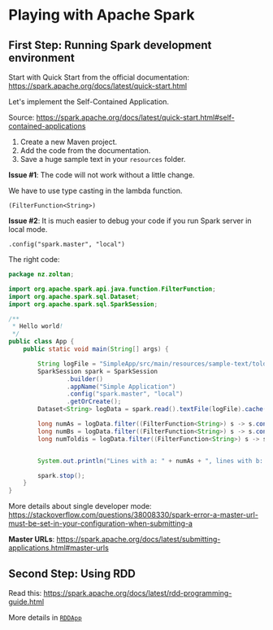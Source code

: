 # Playing with Apache Spark

## First Step: Running Spark development environment

Start with Quick Start from the official documentation: https://spark.apache.org/docs/latest/quick-start.html

Let's implement the Self-Contained Application.

Source: https://spark.apache.org/docs/latest/quick-start.html#self-contained-applications

1. Create a new Maven project.
2. Add the code from the documentation.
3. Save a huge sample text in your `resources` folder.

**Issue #1**: The code will not work without a little change.

We have to use type casting in the lambda function.

`(FilterFunction<String>)`

**Issue #2**: It is much easier to debug your code if you run Spark server in local mode.

`.config("spark.master", "local")`

The right code:

```java
package nz.zoltan;

import org.apache.spark.api.java.function.FilterFunction;
import org.apache.spark.sql.Dataset;
import org.apache.spark.sql.SparkSession;

/**
 * Hello world!
 */
public class App {
    public static void main(String[] args) {

        String logFile = "SimpleApp/src/main/resources/sample-text/toldi.txt"; // Should be some file on your system
        SparkSession spark = SparkSession
                .builder()
                .appName("Simple Application")
                .config("spark.master", "local")
                .getOrCreate();
        Dataset<String> logData = spark.read().textFile(logFile).cache();

        long numAs = logData.filter((FilterFunction<String>) s -> s.contains("a")).count();
        long numBs = logData.filter((FilterFunction<String>) s -> s.contains("b")).count();
        long numToldis = logData.filter((FilterFunction<String>) s -> s.contains("Toldi")).count();


        System.out.println("Lines with a: " + numAs + ", lines with b: " + numBs + ", lines with Toldi: " + numToldis);

        spark.stop();
    }
}
```

More details about single developer mode: https://stackoverflow.com/questions/38008330/spark-error-a-master-url-must-be-set-in-your-configuration-when-submitting-a

**Master URLs**: https://spark.apache.org/docs/latest/submitting-applications.html#master-urls

## Second Step: Using RDD

Read this: https://spark.apache.org/docs/latest/rdd-programming-guide.html

More details in [`RDDApp`](RDDApp/src/main/java/nz/zoltan/RDDApp.java)


